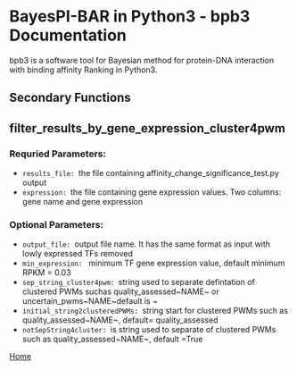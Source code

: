 # BayesPI-BAR in Python3 - bpb3 Documentation

bpb3 is a software tool for Bayesian method for protein-DNA interaction with binding affinity Ranking in Python3.

## Secondary Functions

## filter_results_by_gene_expression_cluster4pwm


### Requried Parameters:
<ul>
  <li><code>results_file: </code>the file containing
                        affinity_change_significance_test.py output </li>
<li><code>expression: </code>the file containing gene expression values. Two
                        columns: gene name and gene expression</li>

    
</ul>

### Optional Parameters:

<ul>
  <li><code>output_file: </code>output file name. It has the same format as input with
                        lowly expressed TFs removed </li>
<li><code>min_expression: </code> minimum TF gene expression value, default minimum RPKM
                        = 0.03</li>
  <li><code>sep_string_cluster4pwm: </code>string used to separate defintation of clustered PWMs
                        suchas quality_assessed~NAME~ or
                        uncertain_pwms~NAME~default is ~ </li>
<li><code>initial_string2clusteredPWMs: </code>string start for clustered PWMs such as
                        quality_assessed~NAME~, default= quality_assessed</li>
  <li><code>notSepString4cluster: </code>is string used to separate of clustered PWMs such as
                        quality_assessed~NAME~, default =True </li>
    
</ul>  

[Home](index.md)
